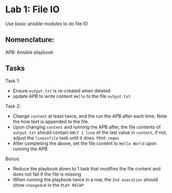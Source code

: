 # Lab 1: File IO
Use basic ansible modules to do file IO

## Nomenclature:
APB: Ansible playbook

## Tasks
Task 1:
- Ensure `output.txt` is re-created when deleted
- update APB to write content `Hello` to the file `output.txt`

Task 2:
- Change `content` at least twice, and the run the APB after each time. Note the how text is appended to the file.
- Upon changing `content` and running the APB after, the file contents of `output.txt` should contain `ONLY 1 line` of the last value in `content`, if not, adjust the `lineinfile` task until it does. Hint: `regex`
- After completing the above, set the file content to `Hello World` upon running the APB

Bonus:
- Reduce the playbook down to 1 task that modifies the file content and does not fail if the file is missing
- When running the playbook twice in a row, the `2nd execution` should show `changed=0` in the `PLAY RECAP`